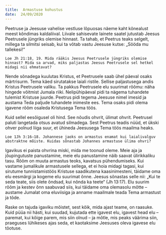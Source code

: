 ```yaml
---
title:  Armastuse kohustus
date:  24/09/2020
---
```


Peetruse ja Jeesuse vahelise vestluse lõpuosas näeme kaht kõnealust meest kõndimas kaldaliival. Liivale sahisevate lainete saatel jutustab Jeesus Peetrusele jüngriks olemise hinnast. Ta tahab, et Peetrus teaks selgelt, millega ta silmitsi seisab, kui ta võtab vastu Jeesuse kutse: „Sööda mu tallekesi!“

`Loe Jh 21:18, 19. Mida rääkis Jeesus Peetrusele jüngriks olemise hinnast? Mida sa arvad, miks paljastas Jeesus Peetrusele sel hetkel midagi nii ehmatavat?`

Nende sõnadega kuulutas Kristus, et Peetrusele saab ühel päeval osaks märtrisurm. Tema käed sirutatakse laiali ristile. Sellise paljastusega andis Kristus Peetrusele valiku. Ta pakkus Peetrusele elu suurimat rõõmu: näha hingede võitmist Jumala riiki. Nelipühipäeval pidi ta nägema tuhandete tulemist Kristuse juurde. Peetrus pidi tegema Jeesuse nimel imesid ja austama Teda paljude tuhandete inimeste ees. Tema osaks pidi olema igavene rõõm osaleda Kristusega Tema töös.

Kuid sellel eesõigusel oli hind. See nõudis ohvrit, ülimat ohvrit. Peetrusel paluti langetada otsus avatud silmadega. Sest Peetrus teadis nüüd, et ükski ohver polnud liiga suur, et ühineda Jeesusega Tema töös maailma heaks.

`Loe 1Jh 3:16–18. Johannese jaoks on armastus enamat kui laialivalguv abstraktne mõiste. Kuidas sõnastab Johannes armastuse ülima ohvri?`

Igavikus ei paista ohvrina miski, mida me toonud oleme. Meie aja ja jõupingutuste panustamine, meie elu panustamine näib saavat ülirikkaliku tasu. Rõõm on muuta armastus teoks, kavatsus pühendumiseks. Kui vastame jumalikule armastusele sellega, et ei hoia midagi tagasi, kui sirutume tunnistamistöös Kristuse saadikutena kaasinimesteni, täidame oma elu eesmärgi ja kogeme elu suurimat õnne. Jeesus sõnastas selle nii: „Kui te seda teate, siis olete õndsad, kui nõnda ka teete“ (Jh 13:17). Elu suurim rõõm ja kestev õnn saabuvad siis, kui täidame oma olemasolu mõtte – austame Jumalat oma eluviisiga ja anname maailmale teada Tema armastust ja tõde.

Raske on tajuda igaviku mõistet, sest kõik, mida ajast teame, on raasuke. Kuid püüa nii hästi, kui suudad, kujutada ette igavest elu, igavest head elu – paremat, kui kõige parem, mis siin olnud – ja mõtle, mis peaks väärima siin, praeguses lühikeses ajas seda, et kaotaksime Jeesuses oleva igavese elu tõotuse.
